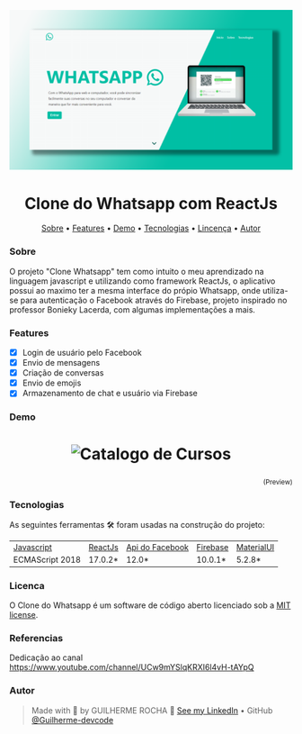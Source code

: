 <p align="center">
    <img alt="Readme" title="Readme GIF" src="./wpp.png" />
</p>

<h1 align="center"> Clone do Whatsapp com ReactJs</h1>

<p align="center">
    <a href="#sobre">Sobre</a> • 
    <a href="#features">Features</a> • 
    <a href="#demo">Demo</a> • 
    <a href="#tecnologias">Tecnologias</a> • 
    <a href="#licenca">Lincença</a> • 
    <a href="#autor">Autor</a> 
</p>

### Sobre

O projeto "Clone Whatsapp" tem como intuito o meu aprendizado na linguagem javascript e utilizando como framework ReactJs, o aplicativo possui ao maximo ter a mesma interface do própio Whatsapp, onde utiliza-se para autenticação o Facebook através do Firebase, projeto inspirado no professor Bonieky Lacerda, com algumas implementações a mais.

### Features

- [x] Login de usuário pelo Facebook
- [x] Envio de mensagens
- [x] Criação de conversas
- [x] Envio de emojis
- [x] Armazenamento de chat e usuário via Firebase

### Demo
<h1 align="center">
    <img alt="Catalogo de Cursos" title="Catalogo de Cursos" src="./2022-01-13-18-49-36.gif" />
</h1>

<p align="right">
<sub>(Preview)</sub>
</p>


### Tecnologias

As seguintes ferramentas 🛠 foram usadas na construção do projeto:

<table>
    <tr>
        <td><a href="https://www.javascript.com/">Javascript</a></td>
        <td><a href="https://pt-br.reactjs.org/">ReactJs</a></td>
        <td><a href="https://developers.facebook.com/">Api do Facebook</a></td>
        <td><a href="https://firebase.google.com/?hl=pt">Firebase</a></td>
        <td><a href="https://mui.com/pt/">MaterialUI</a></td>
    </tr>
    <tr>
        <td>ECMAScript 2018</td>
        <td>17.0.2*</td>
        <td>12.0*</td>
        <td>10.0.1*</td>
        <td>5.2.8*</td>
    </tr>
</table>

### Licenca

O Clone do Whatsapp é um software de código aberto licenciado sob a [MIT license](http://opensource.org/licenses/MIT).

### Referencias

Dedicação ao canal https://www.youtube.com/channel/UCw9mYSlqKRXI6l4vH-tAYpQ 

### Autor

> Made with 💙 by GUILHERME ROCHA 👋 [See my LinkedIn](https://www.linkedin.com/in/guilherme-rocha-7b3a69220/) • GitHub [@Guilherme-devcode](https://github.com/Guilherme-devcode)




